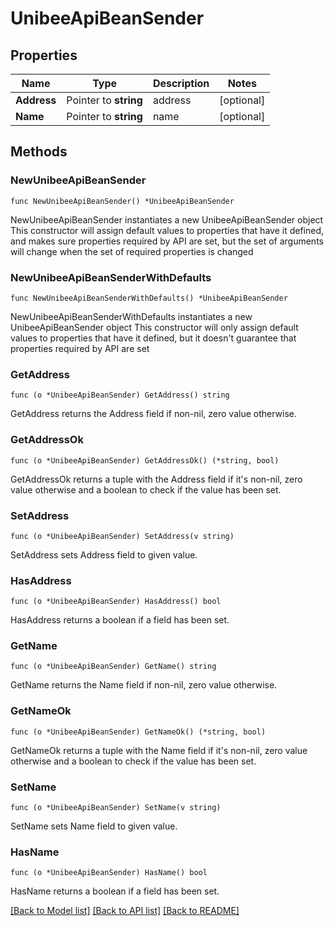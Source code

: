 # UnibeeApiBeanSender

## Properties

Name | Type | Description | Notes
------------ | ------------- | ------------- | -------------
**Address** | Pointer to **string** | address | [optional] 
**Name** | Pointer to **string** | name | [optional] 

## Methods

### NewUnibeeApiBeanSender

`func NewUnibeeApiBeanSender() *UnibeeApiBeanSender`

NewUnibeeApiBeanSender instantiates a new UnibeeApiBeanSender object
This constructor will assign default values to properties that have it defined,
and makes sure properties required by API are set, but the set of arguments
will change when the set of required properties is changed

### NewUnibeeApiBeanSenderWithDefaults

`func NewUnibeeApiBeanSenderWithDefaults() *UnibeeApiBeanSender`

NewUnibeeApiBeanSenderWithDefaults instantiates a new UnibeeApiBeanSender object
This constructor will only assign default values to properties that have it defined,
but it doesn't guarantee that properties required by API are set

### GetAddress

`func (o *UnibeeApiBeanSender) GetAddress() string`

GetAddress returns the Address field if non-nil, zero value otherwise.

### GetAddressOk

`func (o *UnibeeApiBeanSender) GetAddressOk() (*string, bool)`

GetAddressOk returns a tuple with the Address field if it's non-nil, zero value otherwise
and a boolean to check if the value has been set.

### SetAddress

`func (o *UnibeeApiBeanSender) SetAddress(v string)`

SetAddress sets Address field to given value.

### HasAddress

`func (o *UnibeeApiBeanSender) HasAddress() bool`

HasAddress returns a boolean if a field has been set.

### GetName

`func (o *UnibeeApiBeanSender) GetName() string`

GetName returns the Name field if non-nil, zero value otherwise.

### GetNameOk

`func (o *UnibeeApiBeanSender) GetNameOk() (*string, bool)`

GetNameOk returns a tuple with the Name field if it's non-nil, zero value otherwise
and a boolean to check if the value has been set.

### SetName

`func (o *UnibeeApiBeanSender) SetName(v string)`

SetName sets Name field to given value.

### HasName

`func (o *UnibeeApiBeanSender) HasName() bool`

HasName returns a boolean if a field has been set.


[[Back to Model list]](../README.md#documentation-for-models) [[Back to API list]](../README.md#documentation-for-api-endpoints) [[Back to README]](../README.md)


